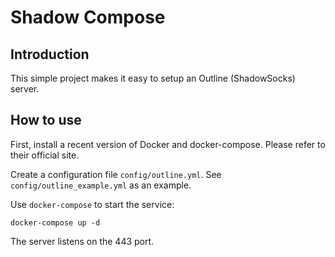 # Shadow Compose

## Introduction

This simple project makes it easy to setup an Outline (ShadowSocks) server.

## How to use

First, install a recent version of Docker and docker-compose. Please
refer to their official site.

Create a configuration file `config/outline.yml`. See
`config/outline_example.yml` as an example.

Use `docker-compose` to start the service:

```
docker-compose up -d
```

The server listens on the 443 port.
